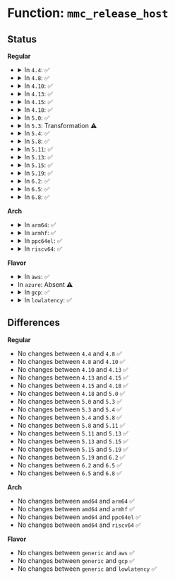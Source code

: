 # Function: <code>mmc_release_host</code>

## Status
<b>Regular</b>
<ul>
<li>
<details>
<summary>In <code>4.4</code>: ✅</summary>

```c
void mmc_release_host(struct mmc_host *host);
```

**Collision:** Unique Global

**Inline:** No

**Transformation:** False

**Instances:**

```
In drivers/mmc/core/core.c (ffffffff816bdd00)
Location: drivers/mmc/core/core.c:986
Inline: False
Direct callers:
  - drivers/mmc/core/core.c:mmc_interrupt_hpi
  - drivers/mmc/core/core.c:mmc_read_bkops_status
  - drivers/mmc/core/core.c:mmc_put_card
  - drivers/mmc/core/core.c:mmc_rescan
  - drivers/mmc/core/core.c:mmc_start_host
  - drivers/mmc/core/core.c:mmc_stop_host
  - drivers/mmc/core/core.c:mmc_stop_host
  - drivers/mmc/core/core.c:mmc_pm_notify
  - drivers/mmc/core/mmc.c:_mmc_resume
  - drivers/mmc/core/mmc.c:_mmc_resume
  - drivers/mmc/core/mmc.c:_mmc_suspend
  - drivers/mmc/core/mmc.c:mmc_attach_mmc
  - drivers/mmc/core/sd.c:_mmc_sd_suspend
  - drivers/mmc/core/sd.c:_mmc_sd_suspend
  - drivers/mmc/core/sd.c:_mmc_sd_resume
  - drivers/mmc/core/sd.c:_mmc_sd_resume
  - drivers/mmc/core/sd.c:mmc_attach_sd
  - drivers/mmc/core/sdio.c:mmc_sdio_runtime_suspend
  - drivers/mmc/core/sdio.c:mmc_sdio_suspend
  - drivers/mmc/core/sdio.c:mmc_sdio_power_restore
  - drivers/mmc/core/sdio.c:mmc_sdio_runtime_resume
  - drivers/mmc/core/sdio.c:mmc_sdio_resume
  - drivers/mmc/core/sdio.c:mmc_sdio_detect
  - drivers/mmc/core/sdio.c:mmc_sdio_detect
  - drivers/mmc/core/sdio.c:mmc_attach_sdio
  - drivers/mmc/core/sdio.c:mmc_attach_sdio
  - drivers/mmc/core/sdio.c:mmc_attach_sdio
  - drivers/mmc/core/sdio_irq.c:sdio_run_irqs
  - drivers/mmc/core/sdio_irq.c:sdio_irq_thread
  - drivers/mmc/core/debugfs.c:mmc_clock_opt_set
```
**Symbols:**

```
ffffffff816bdd00-ffffffff816bddbc: mmc_release_host (STB_GLOBAL)
```
</details>
</li>
<li>
<details>
<summary>In <code>4.8</code>: ✅</summary>

```c
void mmc_release_host(struct mmc_host *host);
```

**Collision:** Unique Global

**Inline:** No

**Transformation:** False

**Instances:**

```
In drivers/mmc/core/core.c (ffffffff8171f910)
Location: drivers/mmc/core/core.c:987
Inline: False
Direct callers:
  - drivers/mmc/core/core.c:mmc_pm_notify
  - drivers/mmc/core/core.c:mmc_stop_host
  - drivers/mmc/core/core.c:mmc_stop_host
  - drivers/mmc/core/core.c:mmc_start_host
  - drivers/mmc/core/core.c:mmc_rescan
  - drivers/mmc/core/core.c:mmc_rescan
  - drivers/mmc/core/core.c:mmc_put_card
  - drivers/mmc/core/core.c:mmc_read_bkops_status
  - drivers/mmc/core/core.c:mmc_interrupt_hpi
  - drivers/mmc/core/mmc.c:mmc_attach_mmc
  - drivers/mmc/core/mmc.c:_mmc_resume
  - drivers/mmc/core/mmc.c:_mmc_resume
  - drivers/mmc/core/mmc.c:_mmc_suspend
  - drivers/mmc/core/sd.c:mmc_attach_sd
  - drivers/mmc/core/sd.c:mmc_sd_runtime_resume
  - drivers/mmc/core/sd.c:mmc_sd_runtime_resume
  - drivers/mmc/core/sd.c:_mmc_sd_suspend
  - drivers/mmc/core/sd.c:_mmc_sd_suspend
  - drivers/mmc/core/sdio.c:mmc_attach_sdio
  - drivers/mmc/core/sdio.c:mmc_attach_sdio
  - drivers/mmc/core/sdio.c:mmc_attach_sdio
  - drivers/mmc/core/sdio.c:mmc_sdio_runtime_resume
  - drivers/mmc/core/sdio.c:mmc_sdio_runtime_suspend
  - drivers/mmc/core/sdio.c:mmc_sdio_power_restore
  - drivers/mmc/core/sdio.c:mmc_sdio_resume
  - drivers/mmc/core/sdio.c:mmc_sdio_suspend
  - drivers/mmc/core/sdio.c:mmc_sdio_detect
  - drivers/mmc/core/sdio.c:mmc_sdio_detect
  - drivers/mmc/core/sdio_irq.c:sdio_irq_thread
  - drivers/mmc/core/sdio_irq.c:sdio_run_irqs
  - drivers/mmc/core/debugfs.c:mmc_clock_opt_set
```
**Symbols:**

```
ffffffff8171f910-ffffffff8171f9cc: mmc_release_host (STB_GLOBAL)
```
</details>
</li>
<li>
<details>
<summary>In <code>4.10</code>: ✅</summary>

```c
void mmc_release_host(struct mmc_host *host);
```

**Collision:** Unique Global

**Inline:** No

**Transformation:** False

**Instances:**

```
In drivers/mmc/core/core.c (ffffffff817521a0)
Location: drivers/mmc/core/core.c:1059
Inline: False
Direct callers:
  - drivers/mmc/core/core.c:mmc_pm_notify
  - drivers/mmc/core/core.c:mmc_stop_host
  - drivers/mmc/core/core.c:mmc_stop_host
  - drivers/mmc/core/core.c:mmc_start_host
  - drivers/mmc/core/core.c:mmc_rescan
  - drivers/mmc/core/core.c:mmc_rescan
  - drivers/mmc/core/core.c:mmc_put_card
  - drivers/mmc/core/core.c:mmc_read_bkops_status
  - drivers/mmc/core/core.c:mmc_interrupt_hpi
  - drivers/mmc/core/mmc.c:mmc_attach_mmc
  - drivers/mmc/core/mmc.c:_mmc_resume
  - drivers/mmc/core/mmc.c:_mmc_suspend
  - drivers/mmc/core/sd.c:mmc_attach_sd
  - drivers/mmc/core/sd.c:mmc_sd_runtime_resume
  - drivers/mmc/core/sd.c:mmc_sd_runtime_resume
  - drivers/mmc/core/sd.c:_mmc_sd_suspend
  - drivers/mmc/core/sd.c:_mmc_sd_suspend
  - drivers/mmc/core/sdio.c:mmc_attach_sdio
  - drivers/mmc/core/sdio.c:mmc_attach_sdio
  - drivers/mmc/core/sdio.c:mmc_attach_sdio
  - drivers/mmc/core/sdio.c:mmc_sdio_runtime_resume
  - drivers/mmc/core/sdio.c:mmc_sdio_runtime_suspend
  - drivers/mmc/core/sdio.c:mmc_sdio_power_restore
  - drivers/mmc/core/sdio.c:mmc_sdio_resume
  - drivers/mmc/core/sdio.c:mmc_sdio_suspend
  - drivers/mmc/core/sdio.c:mmc_sdio_detect
  - drivers/mmc/core/sdio.c:mmc_sdio_detect
  - drivers/mmc/core/sdio_io.c:sdio_release_host
  - drivers/mmc/core/sdio_irq.c:sdio_irq_thread
  - drivers/mmc/core/sdio_irq.c:sdio_run_irqs
  - drivers/mmc/core/debugfs.c:mmc_clock_opt_set
```
**Symbols:**

```
ffffffff817521a0-ffffffff8175225c: mmc_release_host (STB_GLOBAL)
```
</details>
</li>
<li>
<details>
<summary>In <code>4.13</code>: ✅</summary>

```c
void mmc_release_host(struct mmc_host *host);
```

**Collision:** Unique Global

**Inline:** No

**Transformation:** False

**Instances:**

```
In drivers/mmc/core/core.c (ffffffff81770c00)
Location: drivers/mmc/core/core.c:891
Inline: False
Direct callers:
  - drivers/mmc/core/core.c:mmc_pm_notify
  - drivers/mmc/core/core.c:mmc_stop_host
  - drivers/mmc/core/core.c:mmc_stop_host
  - drivers/mmc/core/core.c:mmc_start_host
  - drivers/mmc/core/core.c:mmc_start_host
  - drivers/mmc/core/core.c:mmc_rescan
  - drivers/mmc/core/core.c:mmc_rescan
  - drivers/mmc/core/core.c:mmc_put_card
  - drivers/mmc/core/mmc.c:mmc_attach_mmc
  - drivers/mmc/core/mmc.c:_mmc_resume
  - drivers/mmc/core/mmc.c:_mmc_suspend
  - drivers/mmc/core/mmc_ops.c:mmc_start_bkops
  - drivers/mmc/core/mmc_ops.c:mmc_start_bkops
  - drivers/mmc/core/mmc_ops.c:mmc_interrupt_hpi
  - drivers/mmc/core/sd.c:mmc_attach_sd
  - drivers/mmc/core/sd.c:mmc_sd_runtime_resume
  - drivers/mmc/core/sd.c:mmc_sd_runtime_resume
  - drivers/mmc/core/sd.c:_mmc_sd_suspend
  - drivers/mmc/core/sdio.c:mmc_attach_sdio
  - drivers/mmc/core/sdio.c:mmc_attach_sdio
  - drivers/mmc/core/sdio.c:mmc_attach_sdio
  - drivers/mmc/core/sdio.c:mmc_sdio_runtime_resume
  - drivers/mmc/core/sdio.c:mmc_sdio_runtime_suspend
  - drivers/mmc/core/sdio.c:mmc_sdio_power_restore
  - drivers/mmc/core/sdio.c:mmc_sdio_resume
  - drivers/mmc/core/sdio.c:mmc_sdio_suspend
  - drivers/mmc/core/sdio_io.c:sdio_release_host
  - drivers/mmc/core/sdio_irq.c:sdio_irq_thread
  - drivers/mmc/core/sdio_irq.c:sdio_run_irqs
  - drivers/mmc/core/sdio_irq.c:sdio_run_irqs
  - drivers/mmc/core/debugfs.c:mmc_clock_opt_set
```
**Symbols:**

```
ffffffff81770c00-ffffffff81770ca3: mmc_release_host (STB_GLOBAL)
```
</details>
</li>
<li>
<details>
<summary>In <code>4.15</code>: ✅</summary>

```c
void mmc_release_host(struct mmc_host *host);
```

**Collision:** Unique Global

**Inline:** No

**Transformation:** False

**Instances:**

```
In drivers/mmc/core/core.c (ffffffff817e6940)
Location: drivers/mmc/core/core.c:1074
Inline: False
Direct callers:
  - drivers/mmc/core/core.c:mmc_pm_notify
  - drivers/mmc/core/core.c:mmc_stop_host
  - drivers/mmc/core/core.c:mmc_stop_host
  - drivers/mmc/core/core.c:mmc_start_host
  - drivers/mmc/core/core.c:mmc_start_host
  - drivers/mmc/core/core.c:mmc_rescan
  - drivers/mmc/core/core.c:mmc_rescan
  - drivers/mmc/core/core.c:mmc_put_card
  - drivers/mmc/core/mmc.c:mmc_attach_mmc
  - drivers/mmc/core/mmc.c:_mmc_resume
  - drivers/mmc/core/mmc.c:_mmc_suspend
  - drivers/mmc/core/mmc_ops.c:mmc_interrupt_hpi
  - drivers/mmc/core/sd.c:mmc_attach_sd
  - drivers/mmc/core/sd.c:mmc_sd_runtime_resume
  - drivers/mmc/core/sd.c:mmc_sd_runtime_resume
  - drivers/mmc/core/sd.c:_mmc_sd_suspend
  - drivers/mmc/core/sdio.c:mmc_attach_sdio
  - drivers/mmc/core/sdio.c:mmc_attach_sdio
  - drivers/mmc/core/sdio.c:mmc_attach_sdio
  - drivers/mmc/core/sdio.c:mmc_sdio_runtime_resume
  - drivers/mmc/core/sdio.c:mmc_sdio_runtime_suspend
  - drivers/mmc/core/sdio.c:mmc_sdio_power_restore
  - drivers/mmc/core/sdio.c:mmc_sdio_resume
  - drivers/mmc/core/sdio.c:mmc_sdio_suspend
  - drivers/mmc/core/sdio_io.c:sdio_release_host
  - drivers/mmc/core/sdio_irq.c:sdio_irq_thread
  - drivers/mmc/core/sdio_irq.c:sdio_run_irqs
  - drivers/mmc/core/sdio_irq.c:sdio_run_irqs
  - drivers/mmc/core/debugfs.c:mmc_clock_opt_set
```
**Symbols:**

```
ffffffff817e6940-ffffffff817e69f1: mmc_release_host (STB_GLOBAL)
```
</details>
</li>
<li>
<details>
<summary>In <code>4.18</code>: ✅</summary>

```c
void mmc_release_host(struct mmc_host *host);
```

**Collision:** Unique Global

**Inline:** No

**Transformation:** False

**Instances:**

```
In drivers/mmc/core/core.c (ffffffff8182fc90)
Location: drivers/mmc/core/core.c:873
Inline: False
Direct callers:
  - drivers/mmc/core/core.c:mmc_pm_notify
  - drivers/mmc/core/core.c:mmc_stop_host
  - drivers/mmc/core/core.c:mmc_stop_host
  - drivers/mmc/core/core.c:mmc_start_host
  - drivers/mmc/core/core.c:mmc_rescan
  - drivers/mmc/core/core.c:mmc_rescan
  - drivers/mmc/core/core.c:mmc_put_card
  - drivers/mmc/core/mmc.c:mmc_attach_mmc
  - drivers/mmc/core/mmc.c:_mmc_resume
  - drivers/mmc/core/mmc.c:_mmc_suspend
  - drivers/mmc/core/sd.c:mmc_attach_sd
  - drivers/mmc/core/sd.c:mmc_sd_runtime_resume
  - drivers/mmc/core/sd.c:mmc_sd_runtime_resume
  - drivers/mmc/core/sd.c:_mmc_sd_suspend
  - drivers/mmc/core/sdio.c:mmc_attach_sdio
  - drivers/mmc/core/sdio.c:mmc_attach_sdio
  - drivers/mmc/core/sdio.c:mmc_attach_sdio
  - drivers/mmc/core/sdio.c:mmc_sdio_runtime_resume
  - drivers/mmc/core/sdio.c:mmc_sdio_runtime_suspend
  - drivers/mmc/core/sdio.c:mmc_sdio_power_restore
  - drivers/mmc/core/sdio.c:mmc_sdio_resume
  - drivers/mmc/core/sdio.c:mmc_sdio_suspend
  - drivers/mmc/core/sdio_io.c:sdio_release_host
  - drivers/mmc/core/sdio_irq.c:sdio_irq_thread
  - drivers/mmc/core/sdio_irq.c:sdio_run_irqs
  - drivers/mmc/core/sdio_irq.c:sdio_run_irqs
  - drivers/mmc/core/debugfs.c:mmc_clock_opt_set
```
**Symbols:**

```
ffffffff8182fc90-ffffffff8182fd41: mmc_release_host (STB_GLOBAL)
```
</details>
</li>
<li>
<details>
<summary>In <code>5.0</code>: ✅</summary>

```c
void mmc_release_host(struct mmc_host *host);
```

**Collision:** Unique Global

**Inline:** No

**Transformation:** False

**Instances:**

```
In drivers/mmc/core/core.c (ffffffff8185bf00)
Location: drivers/mmc/core/core.c:873
Inline: False
Direct callers:
  - drivers/mmc/core/core.c:mmc_pm_notify
  - drivers/mmc/core/core.c:mmc_stop_host
  - drivers/mmc/core/core.c:mmc_stop_host
  - drivers/mmc/core/core.c:mmc_start_host
  - drivers/mmc/core/core.c:mmc_rescan
  - drivers/mmc/core/core.c:mmc_rescan
  - drivers/mmc/core/core.c:mmc_put_card
  - drivers/mmc/core/mmc.c:mmc_attach_mmc
  - drivers/mmc/core/mmc.c:_mmc_resume
  - drivers/mmc/core/mmc.c:_mmc_suspend
  - drivers/mmc/core/sd.c:mmc_attach_sd
  - drivers/mmc/core/sd.c:mmc_sd_runtime_resume
  - drivers/mmc/core/sd.c:mmc_sd_runtime_resume
  - drivers/mmc/core/sd.c:_mmc_sd_suspend
  - drivers/mmc/core/sdio.c:mmc_attach_sdio
  - drivers/mmc/core/sdio.c:mmc_attach_sdio
  - drivers/mmc/core/sdio.c:mmc_attach_sdio
  - drivers/mmc/core/sdio.c:mmc_sdio_runtime_resume
  - drivers/mmc/core/sdio.c:mmc_sdio_runtime_suspend
  - drivers/mmc/core/sdio.c:mmc_sdio_power_restore
  - drivers/mmc/core/sdio.c:mmc_sdio_resume
  - drivers/mmc/core/sdio.c:mmc_sdio_suspend
  - drivers/mmc/core/sdio_io.c:sdio_release_host
  - drivers/mmc/core/sdio_irq.c:sdio_irq_thread
  - drivers/mmc/core/sdio_irq.c:sdio_run_irqs
  - drivers/mmc/core/sdio_irq.c:sdio_run_irqs
  - drivers/mmc/core/debugfs.c:mmc_clock_opt_set
```
**Symbols:**

```
ffffffff8185bf00-ffffffff8185bfcb: mmc_release_host (STB_GLOBAL)
```
</details>
</li>
<li>
<details>
<summary>In <code>5.3</code>: Transformation ⚠️</summary>

```c
void mmc_release_host(struct mmc_host *host);
```

**Collision:** Unique Global

**Inline:** No

**Transformation:** True

**Instances:**

```
In drivers/mmc/core/core.c (0)
Location: drivers/mmc/core/core.c:844
Inline: False
Direct callers:
  - drivers/mmc/core/core.c:mmc_pm_notify
  - drivers/mmc/core/core.c:mmc_stop_host
  - drivers/mmc/core/core.c:mmc_stop_host
  - drivers/mmc/core/core.c:mmc_start_host
  - drivers/mmc/core/core.c:mmc_rescan
  - drivers/mmc/core/core.c:mmc_rescan
  - drivers/mmc/core/core.c:mmc_put_card
  - drivers/mmc/core/mmc.c:mmc_attach_mmc
  - drivers/mmc/core/mmc.c:_mmc_resume
  - drivers/mmc/core/mmc.c:_mmc_suspend
  - drivers/mmc/core/sd.c:mmc_attach_sd
  - drivers/mmc/core/sd.c:mmc_sd_runtime_resume
  - drivers/mmc/core/sd.c:mmc_sd_runtime_resume
  - drivers/mmc/core/sd.c:_mmc_sd_suspend
  - drivers/mmc/core/sdio.c:mmc_attach_sdio
  - drivers/mmc/core/sdio.c:mmc_attach_sdio
  - drivers/mmc/core/sdio.c:mmc_attach_sdio
  - drivers/mmc/core/sdio.c:mmc_sdio_runtime_resume
  - drivers/mmc/core/sdio.c:mmc_sdio_runtime_suspend
  - drivers/mmc/core/sdio.c:mmc_sdio_resume
  - drivers/mmc/core/sdio.c:mmc_sdio_suspend
  - drivers/mmc/core/sdio_io.c:sdio_release_host
  - drivers/mmc/core/sdio_irq.c:sdio_irq_thread
  - drivers/mmc/core/sdio_irq.c:sdio_irq_work
  - drivers/mmc/core/sdio_irq.c:sdio_irq_work
  - drivers/mmc/core/debugfs.c:mmc_clock_opt_set
```
**Symbols:**

```
ffffffff818a3cea-ffffffff818a3cfd: mmc_release_host.cold (STB_LOCAL)
ffffffff8189fdc0-ffffffff8189fe81: mmc_release_host (STB_GLOBAL)
```
</details>
</li>
<li>
<details>
<summary>In <code>5.4</code>: ✅</summary>

```c
void mmc_release_host(struct mmc_host *host);
```

**Collision:** Unique Global

**Inline:** No

**Transformation:** False

**Instances:**

```
In drivers/mmc/core/core.c (ffffffff818d2330)
Location: drivers/mmc/core/core.c:844
Inline: False
Direct callers:
  - drivers/mmc/core/core.c:mmc_pm_notify
  - drivers/mmc/core/core.c:mmc_stop_host
  - drivers/mmc/core/core.c:mmc_stop_host
  - drivers/mmc/core/core.c:mmc_start_host
  - drivers/mmc/core/core.c:mmc_rescan
  - drivers/mmc/core/core.c:mmc_rescan
  - drivers/mmc/core/core.c:mmc_put_card
  - drivers/mmc/core/mmc.c:mmc_attach_mmc
  - drivers/mmc/core/mmc.c:_mmc_resume
  - drivers/mmc/core/mmc.c:_mmc_suspend
  - drivers/mmc/core/sd.c:mmc_attach_sd
  - drivers/mmc/core/sd.c:mmc_sd_runtime_resume
  - drivers/mmc/core/sd.c:mmc_sd_runtime_resume
  - drivers/mmc/core/sd.c:_mmc_sd_suspend
  - drivers/mmc/core/sdio.c:mmc_attach_sdio
  - drivers/mmc/core/sdio.c:mmc_attach_sdio
  - drivers/mmc/core/sdio.c:mmc_attach_sdio
  - drivers/mmc/core/sdio.c:mmc_sdio_runtime_resume
  - drivers/mmc/core/sdio.c:mmc_sdio_runtime_suspend
  - drivers/mmc/core/sdio.c:mmc_sdio_resume
  - drivers/mmc/core/sdio.c:mmc_sdio_suspend
  - drivers/mmc/core/sdio_io.c:sdio_release_host
  - drivers/mmc/core/sdio_irq.c:sdio_irq_thread
  - drivers/mmc/core/sdio_irq.c:sdio_irq_work
  - drivers/mmc/core/sdio_irq.c:sdio_irq_work
  - drivers/mmc/core/debugfs.c:mmc_clock_opt_set
```
**Symbols:**

```
ffffffff818d2330-ffffffff818d23f8: mmc_release_host (STB_GLOBAL)
```
</details>
</li>
<li>
<details>
<summary>In <code>5.8</code>: ✅</summary>

```c
void mmc_release_host(struct mmc_host *host);
```

**Collision:** Unique Global

**Inline:** No

**Transformation:** False

**Instances:**

```
In drivers/mmc/core/core.c (ffffffff819a4a70)
Location: drivers/mmc/core/core.c:827
Inline: False
Direct callers:
  - drivers/mmc/core/core.c:mmc_pm_notify
  - drivers/mmc/core/core.c:mmc_stop_host
  - drivers/mmc/core/core.c:mmc_stop_host
  - drivers/mmc/core/core.c:mmc_start_host
  - drivers/mmc/core/core.c:mmc_rescan
  - drivers/mmc/core/core.c:mmc_rescan
  - drivers/mmc/core/core.c:mmc_put_card
  - drivers/mmc/core/mmc.c:mmc_attach_mmc
  - drivers/mmc/core/mmc.c:_mmc_resume
  - drivers/mmc/core/mmc.c:_mmc_suspend
  - drivers/mmc/core/sd.c:mmc_attach_sd
  - drivers/mmc/core/sd.c:mmc_sd_runtime_resume
  - drivers/mmc/core/sd.c:mmc_sd_runtime_resume
  - drivers/mmc/core/sd.c:_mmc_sd_suspend
  - drivers/mmc/core/sdio.c:mmc_attach_sdio
  - drivers/mmc/core/sdio.c:mmc_attach_sdio
  - drivers/mmc/core/sdio.c:mmc_attach_sdio
  - drivers/mmc/core/sdio.c:mmc_sdio_runtime_resume
  - drivers/mmc/core/sdio.c:mmc_sdio_runtime_suspend
  - drivers/mmc/core/sdio.c:mmc_sdio_resume
  - drivers/mmc/core/sdio.c:mmc_sdio_suspend
  - drivers/mmc/core/sdio.c:mmc_sdio_detect
  - drivers/mmc/core/sdio.c:mmc_sdio_detect
  - drivers/mmc/core/sdio_io.c:sdio_release_host
  - drivers/mmc/core/sdio_irq.c:sdio_irq_thread
  - drivers/mmc/core/sdio_irq.c:sdio_irq_work
  - drivers/mmc/core/sdio_irq.c:sdio_irq_work
  - drivers/mmc/core/debugfs.c:mmc_clock_opt_set
```
**Symbols:**

```
ffffffff819a4a70-ffffffff819a4b38: mmc_release_host (STB_GLOBAL)
```
</details>
</li>
<li>
<details>
<summary>In <code>5.11</code>: ✅</summary>

```c
void mmc_release_host(struct mmc_host *host);
```

**Collision:** Unique Global

**Inline:** No

**Transformation:** False

**Instances:**

```
In drivers/mmc/core/core.c (ffffffff819a7b10)
Location: drivers/mmc/core/core.c:827
Inline: False
Direct callers:
  - drivers/mmc/core/core.c:mmc_pm_notify
  - drivers/mmc/core/core.c:mmc_stop_host
  - drivers/mmc/core/core.c:mmc_stop_host
  - drivers/mmc/core/core.c:mmc_start_host
  - drivers/mmc/core/core.c:mmc_rescan
  - drivers/mmc/core/core.c:mmc_rescan
  - drivers/mmc/core/core.c:mmc_put_card
  - drivers/mmc/core/mmc.c:mmc_attach_mmc
  - drivers/mmc/core/mmc.c:_mmc_resume
  - drivers/mmc/core/mmc.c:_mmc_suspend
  - drivers/mmc/core/sd.c:mmc_attach_sd
  - drivers/mmc/core/sd.c:mmc_sd_runtime_resume
  - drivers/mmc/core/sd.c:mmc_sd_runtime_resume
  - drivers/mmc/core/sd.c:_mmc_sd_suspend
  - drivers/mmc/core/sdio.c:mmc_attach_sdio
  - drivers/mmc/core/sdio.c:mmc_attach_sdio
  - drivers/mmc/core/sdio.c:mmc_attach_sdio
  - drivers/mmc/core/sdio.c:mmc_sdio_runtime_resume
  - drivers/mmc/core/sdio.c:mmc_sdio_runtime_suspend
  - drivers/mmc/core/sdio.c:mmc_sdio_resume
  - drivers/mmc/core/sdio.c:mmc_sdio_suspend
  - drivers/mmc/core/sdio.c:mmc_sdio_suspend
  - drivers/mmc/core/sdio.c:mmc_sdio_suspend
  - drivers/mmc/core/sdio.c:mmc_sdio_detect
  - drivers/mmc/core/sdio.c:mmc_sdio_detect
  - drivers/mmc/core/sdio_io.c:sdio_release_host
  - drivers/mmc/core/sdio_irq.c:sdio_irq_thread
  - drivers/mmc/core/sdio_irq.c:sdio_irq_work
  - drivers/mmc/core/sdio_irq.c:sdio_irq_work
  - drivers/mmc/core/debugfs.c:mmc_clock_opt_set
```
**Symbols:**

```
ffffffff819a7b10-ffffffff819a7bd8: mmc_release_host (STB_GLOBAL)
```
</details>
</li>
<li>
<details>
<summary>In <code>5.13</code>: ✅</summary>

```c
void mmc_release_host(struct mmc_host *host);
```

**Collision:** Unique Global

**Inline:** No

**Transformation:** False

**Instances:**

```
In drivers/mmc/core/core.c (ffffffff8198c810)
Location: drivers/mmc/core/core.c:828
Inline: False
Direct callers:
  - drivers/mmc/core/core.c:mmc_stop_host
  - drivers/mmc/core/core.c:mmc_stop_host
  - drivers/mmc/core/core.c:mmc_start_host
  - drivers/mmc/core/core.c:mmc_rescan
  - drivers/mmc/core/core.c:mmc_rescan
  - drivers/mmc/core/core.c:mmc_put_card
  - drivers/mmc/core/mmc.c:mmc_attach_mmc
  - drivers/mmc/core/mmc.c:_mmc_resume
  - drivers/mmc/core/mmc.c:_mmc_suspend
  - drivers/mmc/core/sd.c:mmc_attach_sd
  - drivers/mmc/core/sd.c:mmc_sd_runtime_resume
  - drivers/mmc/core/sd.c:mmc_sd_runtime_resume
  - drivers/mmc/core/sd.c:_mmc_sd_suspend
  - drivers/mmc/core/sdio.c:mmc_attach_sdio
  - drivers/mmc/core/sdio.c:mmc_attach_sdio
  - drivers/mmc/core/sdio.c:mmc_attach_sdio
  - drivers/mmc/core/sdio.c:mmc_sdio_runtime_resume
  - drivers/mmc/core/sdio.c:mmc_sdio_runtime_suspend
  - drivers/mmc/core/sdio.c:mmc_sdio_resume
  - drivers/mmc/core/sdio.c:mmc_sdio_suspend
  - drivers/mmc/core/sdio.c:mmc_sdio_suspend
  - drivers/mmc/core/sdio.c:mmc_sdio_suspend
  - drivers/mmc/core/sdio.c:mmc_sdio_pre_suspend
  - drivers/mmc/core/sdio.c:mmc_sdio_detect
  - drivers/mmc/core/sdio.c:mmc_sdio_detect
  - drivers/mmc/core/sdio_io.c:sdio_release_host
  - drivers/mmc/core/sdio_irq.c:sdio_irq_thread
  - drivers/mmc/core/sdio_irq.c:sdio_irq_work
  - drivers/mmc/core/sdio_irq.c:sdio_irq_work
  - drivers/mmc/core/debugfs.c:mmc_clock_opt_set
```
**Symbols:**

```
ffffffff8198c810-ffffffff8198c8d8: mmc_release_host (STB_GLOBAL)
```
</details>
</li>
<li>
<details>
<summary>In <code>5.15</code>: ✅</summary>

```c
void mmc_release_host(struct mmc_host *host);
```

**Collision:** Unique Global

**Inline:** No

**Transformation:** False

**Instances:**

```
In drivers/mmc/core/core.c (ffffffff81a37e70)
Location: drivers/mmc/core/core.c:828
Inline: False
Direct callers:
  - drivers/mmc/core/core.c:mmc_stop_host
  - drivers/mmc/core/core.c:mmc_stop_host
  - drivers/mmc/core/core.c:mmc_start_host
  - drivers/mmc/core/core.c:mmc_rescan
  - drivers/mmc/core/core.c:mmc_rescan
  - drivers/mmc/core/core.c:mmc_put_card
  - drivers/mmc/core/mmc.c:mmc_attach_mmc
  - drivers/mmc/core/mmc.c:_mmc_resume
  - drivers/mmc/core/mmc.c:_mmc_suspend
  - drivers/mmc/core/sd.c:mmc_attach_sd
  - drivers/mmc/core/sd.c:mmc_sd_runtime_resume
  - drivers/mmc/core/sd.c:mmc_sd_runtime_resume
  - drivers/mmc/core/sd.c:_mmc_sd_suspend
  - drivers/mmc/core/sdio.c:mmc_attach_sdio
  - drivers/mmc/core/sdio.c:mmc_attach_sdio
  - drivers/mmc/core/sdio.c:mmc_attach_sdio
  - drivers/mmc/core/sdio.c:mmc_sdio_runtime_resume
  - drivers/mmc/core/sdio.c:mmc_sdio_runtime_suspend
  - drivers/mmc/core/sdio.c:mmc_sdio_resume
  - drivers/mmc/core/sdio.c:mmc_sdio_suspend
  - drivers/mmc/core/sdio.c:mmc_sdio_suspend
  - drivers/mmc/core/sdio.c:mmc_sdio_suspend
  - drivers/mmc/core/sdio.c:mmc_sdio_pre_suspend
  - drivers/mmc/core/sdio.c:mmc_sdio_detect
  - drivers/mmc/core/sdio.c:mmc_sdio_detect
  - drivers/mmc/core/sdio_io.c:sdio_release_host
  - drivers/mmc/core/sdio_irq.c:sdio_irq_thread
  - drivers/mmc/core/sdio_irq.c:sdio_irq_work
  - drivers/mmc/core/sdio_irq.c:sdio_irq_work
  - drivers/mmc/core/debugfs.c:mmc_clock_opt_set
```
**Symbols:**

```
ffffffff81a37e70-ffffffff81a37f38: mmc_release_host (STB_GLOBAL)
```
</details>
</li>
<li>
<details>
<summary>In <code>5.19</code>: ✅</summary>

```c
void mmc_release_host(struct mmc_host *host);
```

**Collision:** Unique Global

**Inline:** No

**Transformation:** False

**Instances:**

```
In drivers/mmc/core/core.c (ffffffff81ba4a40)
Location: drivers/mmc/core/core.c:828
Inline: False
Direct callers:
  - drivers/mmc/core/core.c:mmc_stop_host
  - drivers/mmc/core/core.c:mmc_stop_host
  - drivers/mmc/core/core.c:mmc_start_host
  - drivers/mmc/core/core.c:mmc_rescan
  - drivers/mmc/core/core.c:mmc_rescan
  - drivers/mmc/core/core.c:mmc_put_card
  - drivers/mmc/core/mmc.c:mmc_attach_mmc
  - drivers/mmc/core/mmc.c:_mmc_resume
  - drivers/mmc/core/mmc.c:_mmc_suspend
  - drivers/mmc/core/sd.c:mmc_attach_sd
  - drivers/mmc/core/sd.c:mmc_sd_runtime_resume
  - drivers/mmc/core/sd.c:mmc_sd_runtime_resume
  - drivers/mmc/core/sd.c:_mmc_sd_suspend
  - drivers/mmc/core/sdio.c:mmc_attach_sdio
  - drivers/mmc/core/sdio.c:mmc_attach_sdio
  - drivers/mmc/core/sdio.c:mmc_attach_sdio
  - drivers/mmc/core/sdio.c:mmc_sdio_runtime_resume
  - drivers/mmc/core/sdio.c:mmc_sdio_runtime_suspend
  - drivers/mmc/core/sdio.c:mmc_sdio_resume
  - drivers/mmc/core/sdio.c:mmc_sdio_suspend
  - drivers/mmc/core/sdio.c:mmc_sdio_suspend
  - drivers/mmc/core/sdio.c:mmc_sdio_suspend
  - drivers/mmc/core/sdio.c:mmc_sdio_pre_suspend
  - drivers/mmc/core/sdio.c:mmc_sdio_detect
  - drivers/mmc/core/sdio.c:mmc_sdio_detect
  - drivers/mmc/core/sdio_io.c:sdio_release_host
  - drivers/mmc/core/sdio_irq.c:sdio_irq_thread
  - drivers/mmc/core/sdio_irq.c:sdio_irq_work
  - drivers/mmc/core/sdio_irq.c:sdio_irq_work
  - drivers/mmc/core/debugfs.c:mmc_clock_opt_set
```
**Symbols:**

```
ffffffff81ba4a40-ffffffff81ba4b2f: mmc_release_host (STB_GLOBAL)
```
</details>
</li>
<li>
<details>
<summary>In <code>6.2</code>: ✅</summary>

```c
void mmc_release_host(struct mmc_host *host);
```

**Collision:** Unique Global

**Inline:** No

**Transformation:** False

**Instances:**

```
In drivers/mmc/core/core.c (ffffffff81d46c80)
Location: drivers/mmc/core/core.c:827
Inline: False
Direct callers:
  - drivers/mmc/core/core.c:mmc_stop_host
  - drivers/mmc/core/core.c:mmc_stop_host
  - drivers/mmc/core/core.c:mmc_start_host
  - drivers/mmc/core/core.c:mmc_rescan
  - drivers/mmc/core/core.c:mmc_rescan
  - drivers/mmc/core/core.c:mmc_put_card
  - drivers/mmc/core/mmc.c:mmc_attach_mmc
  - drivers/mmc/core/mmc.c:_mmc_resume
  - drivers/mmc/core/mmc.c:_mmc_suspend
  - drivers/mmc/core/sd.c:mmc_attach_sd
  - drivers/mmc/core/sd.c:mmc_sd_runtime_resume
  - drivers/mmc/core/sd.c:mmc_sd_runtime_resume
  - drivers/mmc/core/sd.c:_mmc_sd_suspend
  - drivers/mmc/core/sdio.c:mmc_attach_sdio
  - drivers/mmc/core/sdio.c:mmc_attach_sdio
  - drivers/mmc/core/sdio.c:mmc_attach_sdio
  - drivers/mmc/core/sdio.c:mmc_sdio_runtime_resume
  - drivers/mmc/core/sdio.c:mmc_sdio_runtime_suspend
  - drivers/mmc/core/sdio.c:mmc_sdio_resume
  - drivers/mmc/core/sdio.c:mmc_sdio_suspend
  - drivers/mmc/core/sdio.c:mmc_sdio_suspend
  - drivers/mmc/core/sdio.c:mmc_sdio_suspend
  - drivers/mmc/core/sdio.c:mmc_sdio_pre_suspend
  - drivers/mmc/core/sdio.c:mmc_sdio_detect
  - drivers/mmc/core/sdio.c:mmc_sdio_detect
  - drivers/mmc/core/sdio_io.c:sdio_release_host
  - drivers/mmc/core/sdio_irq.c:sdio_irq_thread
  - drivers/mmc/core/sdio_irq.c:sdio_irq_work
  - drivers/mmc/core/sdio_irq.c:sdio_irq_work
  - drivers/mmc/core/debugfs.c:mmc_clock_opt_set
```
**Symbols:**

```
ffffffff81d46c80-ffffffff81d46d6f: mmc_release_host (STB_GLOBAL)
```
</details>
</li>
<li>
<details>
<summary>In <code>6.5</code>: ✅</summary>

```c
void mmc_release_host(struct mmc_host *host);
```

**Collision:** Unique Global

**Inline:** No

**Transformation:** False

**Instances:**

```
In drivers/mmc/core/core.c (ffffffff81db1470)
Location: drivers/mmc/core/core.c:827
Inline: False
Direct callers:
  - drivers/mmc/core/core.c:mmc_stop_host
  - drivers/mmc/core/core.c:mmc_stop_host
  - drivers/mmc/core/core.c:mmc_start_host
  - drivers/mmc/core/core.c:mmc_rescan
  - drivers/mmc/core/core.c:mmc_rescan
  - drivers/mmc/core/core.c:mmc_put_card
  - drivers/mmc/core/mmc.c:mmc_attach_mmc
  - drivers/mmc/core/mmc.c:_mmc_resume
  - drivers/mmc/core/mmc.c:_mmc_suspend
  - drivers/mmc/core/sd.c:mmc_attach_sd
  - drivers/mmc/core/sd.c:mmc_sd_runtime_resume
  - drivers/mmc/core/sd.c:mmc_sd_runtime_resume
  - drivers/mmc/core/sd.c:_mmc_sd_suspend
  - drivers/mmc/core/sdio.c:mmc_attach_sdio
  - drivers/mmc/core/sdio.c:mmc_attach_sdio
  - drivers/mmc/core/sdio.c:mmc_attach_sdio
  - drivers/mmc/core/sdio.c:mmc_sdio_runtime_resume
  - drivers/mmc/core/sdio.c:mmc_sdio_runtime_suspend
  - drivers/mmc/core/sdio.c:mmc_sdio_resume
  - drivers/mmc/core/sdio.c:mmc_sdio_suspend
  - drivers/mmc/core/sdio.c:mmc_sdio_suspend
  - drivers/mmc/core/sdio.c:mmc_sdio_suspend
  - drivers/mmc/core/sdio.c:mmc_sdio_pre_suspend
  - drivers/mmc/core/sdio.c:mmc_sdio_detect
  - drivers/mmc/core/sdio.c:mmc_sdio_detect
  - drivers/mmc/core/sdio_io.c:sdio_release_host
  - drivers/mmc/core/sdio_irq.c:sdio_irq_thread
  - drivers/mmc/core/sdio_irq.c:sdio_irq_work
  - drivers/mmc/core/sdio_irq.c:sdio_irq_work
  - drivers/mmc/core/debugfs.c:mmc_clock_opt_set
```
**Symbols:**

```
ffffffff81db1470-ffffffff81db155f: mmc_release_host (STB_GLOBAL)
```
</details>
</li>
<li>
<details>
<summary>In <code>6.8</code>: ✅</summary>

```c
void mmc_release_host(struct mmc_host *host);
```

**Collision:** Unique Global

**Inline:** No

**Transformation:** False

**Instances:**

```
In drivers/mmc/core/core.c (ffffffff81e69800)
Location: drivers/mmc/core/core.c:832
Inline: False
Direct callers:
  - drivers/mmc/core/core.c:mmc_stop_host
  - drivers/mmc/core/core.c:mmc_stop_host
  - drivers/mmc/core/core.c:mmc_start_host
  - drivers/mmc/core/core.c:mmc_rescan
  - drivers/mmc/core/core.c:mmc_rescan
  - drivers/mmc/core/core.c:mmc_put_card
  - drivers/mmc/core/mmc.c:mmc_attach_mmc
  - drivers/mmc/core/mmc.c:_mmc_resume
  - drivers/mmc/core/mmc.c:_mmc_suspend
  - drivers/mmc/core/sd.c:mmc_attach_sd
  - drivers/mmc/core/sd.c:mmc_sd_runtime_resume
  - drivers/mmc/core/sd.c:mmc_sd_runtime_resume
  - drivers/mmc/core/sd.c:_mmc_sd_suspend
  - drivers/mmc/core/sdio.c:mmc_attach_sdio
  - drivers/mmc/core/sdio.c:mmc_attach_sdio
  - drivers/mmc/core/sdio.c:mmc_attach_sdio
  - drivers/mmc/core/sdio.c:mmc_sdio_runtime_resume
  - drivers/mmc/core/sdio.c:mmc_sdio_runtime_suspend
  - drivers/mmc/core/sdio.c:mmc_sdio_resume
  - drivers/mmc/core/sdio.c:mmc_sdio_suspend
  - drivers/mmc/core/sdio.c:mmc_sdio_suspend
  - drivers/mmc/core/sdio.c:mmc_sdio_suspend
  - drivers/mmc/core/sdio.c:mmc_sdio_pre_suspend
  - drivers/mmc/core/sdio.c:mmc_sdio_detect
  - drivers/mmc/core/sdio.c:mmc_sdio_detect
  - drivers/mmc/core/sdio_io.c:sdio_release_host
  - drivers/mmc/core/sdio_irq.c:sdio_irq_thread
  - drivers/mmc/core/sdio_irq.c:sdio_irq_work
  - drivers/mmc/core/sdio_irq.c:sdio_irq_work
  - drivers/mmc/core/debugfs.c:mmc_clock_opt_set
```
**Symbols:**

```
ffffffff81e69800-ffffffff81e698ef: mmc_release_host (STB_GLOBAL)
```
</details>
</li>
</ul>
<b>Arch</b>
<ul>
<li>
<details>
<summary>In <code>arm64</code>: ✅</summary>

```c
void mmc_release_host(struct mmc_host *host);
```

**Collision:** Unique Global

**Inline:** No

**Transformation:** False

**Instances:**

```
In drivers/mmc/core/core.c (ffff800010b2d7e8)
Location: drivers/mmc/core/core.c:844
Inline: False
Direct callers:
  - drivers/mmc/core/core.c:mmc_pm_notify
  - drivers/mmc/core/core.c:mmc_stop_host
  - drivers/mmc/core/core.c:mmc_stop_host
  - drivers/mmc/core/core.c:mmc_start_host
  - drivers/mmc/core/core.c:mmc_rescan
  - drivers/mmc/core/core.c:mmc_rescan
  - drivers/mmc/core/core.c:mmc_rescan
  - drivers/mmc/core/core.c:mmc_put_card
  - drivers/mmc/core/mmc.c:mmc_attach_mmc
  - drivers/mmc/core/mmc.c:_mmc_resume
  - drivers/mmc/core/mmc.c:_mmc_suspend
  - drivers/mmc/core/sd.c:mmc_attach_sd
  - drivers/mmc/core/sd.c:mmc_sd_runtime_resume
  - drivers/mmc/core/sd.c:mmc_sd_runtime_resume
  - drivers/mmc/core/sd.c:_mmc_sd_suspend
  - drivers/mmc/core/sdio.c:mmc_attach_sdio
  - drivers/mmc/core/sdio.c:mmc_attach_sdio
  - drivers/mmc/core/sdio.c:mmc_attach_sdio
  - drivers/mmc/core/sdio.c:mmc_sdio_runtime_resume
  - drivers/mmc/core/sdio.c:mmc_sdio_runtime_suspend
  - drivers/mmc/core/sdio.c:mmc_sdio_resume
  - drivers/mmc/core/sdio.c:mmc_sdio_suspend
  - drivers/mmc/core/sdio_io.c:sdio_release_host
  - drivers/mmc/core/sdio_irq.c:sdio_irq_thread
  - drivers/mmc/core/sdio_irq.c:sdio_irq_work
  - drivers/mmc/core/sdio_irq.c:sdio_irq_work
  - drivers/mmc/core/debugfs.c:mmc_clock_opt_set
  - drivers/mmc/core/block.c:mmc_blk_remove
  - drivers/mmc/core/queue.c:mmc_queue_suspend
```
**Symbols:**

```
ffff800010b2d7e8-ffff800010b2d938: mmc_release_host (STB_GLOBAL)
```
</details>
</li>
<li>
<details>
<summary>In <code>armhf</code>: ✅</summary>

```c
void mmc_release_host(struct mmc_host *host);
```

**Collision:** Unique Global

**Inline:** No

**Transformation:** False

**Instances:**

```
In drivers/mmc/core/core.c (c0c06c60)
Location: drivers/mmc/core/core.c:844
Inline: False
Direct callers:
  - drivers/mmc/core/core.c:mmc_pm_notify
  - drivers/mmc/core/core.c:mmc_stop_host
  - drivers/mmc/core/core.c:mmc_stop_host
  - drivers/mmc/core/core.c:mmc_start_host
  - drivers/mmc/core/core.c:mmc_rescan
  - drivers/mmc/core/core.c:mmc_rescan
  - drivers/mmc/core/core.c:mmc_put_card
  - drivers/mmc/core/mmc.c:mmc_attach_mmc
  - drivers/mmc/core/mmc.c:_mmc_resume
  - drivers/mmc/core/mmc.c:_mmc_suspend
  - drivers/mmc/core/sd.c:mmc_attach_sd
  - drivers/mmc/core/sd.c:mmc_sd_runtime_resume
  - drivers/mmc/core/sd.c:mmc_sd_runtime_resume
  - drivers/mmc/core/sd.c:_mmc_sd_suspend
  - drivers/mmc/core/sdio.c:mmc_attach_sdio
  - drivers/mmc/core/sdio.c:mmc_attach_sdio
  - drivers/mmc/core/sdio.c:mmc_attach_sdio
  - drivers/mmc/core/sdio.c:mmc_sdio_runtime_resume
  - drivers/mmc/core/sdio.c:mmc_sdio_runtime_suspend
  - drivers/mmc/core/sdio.c:mmc_sdio_resume
  - drivers/mmc/core/sdio.c:mmc_sdio_suspend
  - drivers/mmc/core/sdio_io.c:sdio_release_host
  - drivers/mmc/core/sdio_irq.c:sdio_irq_thread
  - drivers/mmc/core/sdio_irq.c:sdio_irq_work
  - drivers/mmc/core/debugfs.c:mmc_clock_opt_set
  - drivers/mmc/core/block.c:mmc_blk_remove
  - drivers/mmc/core/queue.c:mmc_queue_suspend
```
**Symbols:**

```
c0c06c60-c0c06d2c: mmc_release_host (STB_GLOBAL)
```
</details>
</li>
<li>
<details>
<summary>In <code>ppc64el</code>: ✅</summary>

```c
void mmc_release_host(struct mmc_host *host);
```

**Collision:** Unique Global

**Inline:** No

**Transformation:** False

**Instances:**

```
In drivers/mmc/core/core.c (c000000000c23e50)
Location: drivers/mmc/core/core.c:844
Inline: False
Direct callers:
  - drivers/mmc/core/core.c:mmc_pm_notify
  - drivers/mmc/core/core.c:mmc_stop_host
  - drivers/mmc/core/core.c:mmc_stop_host
  - drivers/mmc/core/core.c:mmc_stop_host
  - drivers/mmc/core/core.c:mmc_stop_host
  - drivers/mmc/core/core.c:mmc_start_host
  - drivers/mmc/core/core.c:mmc_rescan
  - drivers/mmc/core/core.c:mmc_rescan
  - drivers/mmc/core/core.c:mmc_rescan
  - drivers/mmc/core/core.c:mmc_put_card
  - drivers/mmc/core/mmc.c:mmc_attach_mmc
  - drivers/mmc/core/mmc.c:_mmc_resume
  - drivers/mmc/core/mmc.c:_mmc_resume
  - drivers/mmc/core/mmc.c:_mmc_suspend
  - drivers/mmc/core/sd.c:mmc_attach_sd
  - drivers/mmc/core/sd.c:mmc_sd_runtime_resume
  - drivers/mmc/core/sd.c:mmc_sd_runtime_resume
  - drivers/mmc/core/sd.c:_mmc_sd_suspend
  - drivers/mmc/core/sd.c:_mmc_sd_suspend
  - drivers/mmc/core/sd.c:_mmc_sd_suspend
  - drivers/mmc/core/sdio.c:mmc_attach_sdio
  - drivers/mmc/core/sdio.c:mmc_attach_sdio
  - drivers/mmc/core/sdio.c:mmc_attach_sdio
  - drivers/mmc/core/sdio.c:mmc_sdio_runtime_resume
  - drivers/mmc/core/sdio.c:mmc_sdio_runtime_suspend
  - drivers/mmc/core/sdio.c:mmc_sdio_resume
  - drivers/mmc/core/sdio.c:mmc_sdio_resume
  - drivers/mmc/core/sdio.c:mmc_sdio_suspend
  - drivers/mmc/core/sdio.c:mmc_sdio_detect
  - drivers/mmc/core/sdio.c:mmc_sdio_detect
  - drivers/mmc/core/sdio_io.c:sdio_release_host
  - drivers/mmc/core/sdio_irq.c:sdio_irq_thread
  - drivers/mmc/core/sdio_irq.c:sdio_irq_work
  - drivers/mmc/core/sdio_irq.c:sdio_irq_work
  - drivers/mmc/core/debugfs.c:mmc_clock_opt_set
```
**Symbols:**

```
c000000000c23e50-c000000000c23f84: mmc_release_host (STB_GLOBAL)
```
</details>
</li>
<li>
<details>
<summary>In <code>riscv64</code>: ✅</summary>

```c
void mmc_release_host(struct mmc_host *host);
```

**Collision:** Unique Global

**Inline:** No

**Transformation:** False

**Instances:**

```
In drivers/mmc/core/core.c (ffffffe0007056b0)
Location: drivers/mmc/core/core.c:844
Inline: False
Direct callers:
  - drivers/mmc/core/core.c:mmc_stop_host
  - drivers/mmc/core/core.c:mmc_stop_host
  - drivers/mmc/core/core.c:mmc_start_host
  - drivers/mmc/core/core.c:mmc_rescan
  - drivers/mmc/core/core.c:mmc_rescan
  - drivers/mmc/core/core.c:mmc_put_card
  - drivers/mmc/core/mmc.c:mmc_attach_mmc
  - drivers/mmc/core/mmc.c:_mmc_resume
  - drivers/mmc/core/mmc.c:_mmc_suspend
  - drivers/mmc/core/sd.c:mmc_attach_sd
  - drivers/mmc/core/sd.c:mmc_sd_runtime_resume
  - drivers/mmc/core/sd.c:mmc_sd_runtime_resume
  - drivers/mmc/core/sd.c:_mmc_sd_suspend
  - drivers/mmc/core/sdio.c:mmc_attach_sdio
  - drivers/mmc/core/sdio.c:mmc_attach_sdio
  - drivers/mmc/core/sdio.c:mmc_attach_sdio
  - drivers/mmc/core/sdio.c:mmc_sdio_runtime_resume
  - drivers/mmc/core/sdio.c:mmc_sdio_runtime_suspend
  - drivers/mmc/core/sdio.c:mmc_sdio_resume
  - drivers/mmc/core/sdio.c:mmc_sdio_suspend
  - drivers/mmc/core/sdio.c:mmc_sdio_detect
  - drivers/mmc/core/sdio.c:mmc_sdio_detect
  - drivers/mmc/core/sdio_io.c:sdio_release_host
  - drivers/mmc/core/sdio_irq.c:sdio_irq_thread
  - drivers/mmc/core/sdio_irq.c:sdio_irq_work
  - drivers/mmc/core/debugfs.c:mmc_clock_opt_set
  - drivers/mmc/core/block.c:mmc_blk_remove
  - drivers/mmc/core/queue.c:mmc_queue_suspend
```
**Symbols:**

```
ffffffe0007056b0-ffffffe000705784: mmc_release_host (STB_GLOBAL)
```
</details>
</li>
</ul>
<b>Flavor</b>
<ul>
<li>
<details>
<summary>In <code>aws</code>: ✅</summary>

```c
void mmc_release_host(struct mmc_host *host);
```

**Collision:** Unique Global

**Inline:** No

**Transformation:** False

**Instances:**

```
In drivers/mmc/core/core.c (ffffffff81875cf0)
Location: drivers/mmc/core/core.c:844
Inline: False
Direct callers:
  - drivers/mmc/core/core.c:mmc_pm_notify
  - drivers/mmc/core/core.c:mmc_stop_host
  - drivers/mmc/core/core.c:mmc_stop_host
  - drivers/mmc/core/core.c:mmc_start_host
  - drivers/mmc/core/core.c:mmc_rescan
  - drivers/mmc/core/core.c:mmc_rescan
  - drivers/mmc/core/core.c:mmc_put_card
  - drivers/mmc/core/mmc.c:mmc_attach_mmc
  - drivers/mmc/core/mmc.c:_mmc_resume
  - drivers/mmc/core/mmc.c:_mmc_suspend
  - drivers/mmc/core/sd.c:mmc_attach_sd
  - drivers/mmc/core/sd.c:mmc_sd_runtime_resume
  - drivers/mmc/core/sd.c:mmc_sd_runtime_resume
  - drivers/mmc/core/sd.c:_mmc_sd_suspend
  - drivers/mmc/core/sdio.c:mmc_attach_sdio
  - drivers/mmc/core/sdio.c:mmc_attach_sdio
  - drivers/mmc/core/sdio.c:mmc_attach_sdio
  - drivers/mmc/core/sdio.c:mmc_sdio_runtime_resume
  - drivers/mmc/core/sdio.c:mmc_sdio_runtime_suspend
  - drivers/mmc/core/sdio.c:mmc_sdio_resume
  - drivers/mmc/core/sdio.c:mmc_sdio_suspend
  - drivers/mmc/core/sdio_io.c:sdio_release_host
  - drivers/mmc/core/sdio_irq.c:sdio_irq_thread
  - drivers/mmc/core/sdio_irq.c:sdio_irq_work
  - drivers/mmc/core/sdio_irq.c:sdio_irq_work
  - drivers/mmc/core/debugfs.c:mmc_clock_opt_set
```
**Symbols:**

```
ffffffff81875cf0-ffffffff81875db8: mmc_release_host (STB_GLOBAL)
```
</details>
</li>
<li>
In <code>azure</code>: Absent ⚠️
</li>
<li>
<details>
<summary>In <code>gcp</code>: ✅</summary>

```c
void mmc_release_host(struct mmc_host *host);
```

**Collision:** Unique Global

**Inline:** No

**Transformation:** False

**Instances:**

```
In drivers/mmc/core/core.c (ffffffff818c7190)
Location: drivers/mmc/core/core.c:844
Inline: False
Direct callers:
  - drivers/mmc/core/core.c:mmc_pm_notify
  - drivers/mmc/core/core.c:mmc_stop_host
  - drivers/mmc/core/core.c:mmc_stop_host
  - drivers/mmc/core/core.c:mmc_start_host
  - drivers/mmc/core/core.c:mmc_rescan
  - drivers/mmc/core/core.c:mmc_rescan
  - drivers/mmc/core/core.c:mmc_put_card
  - drivers/mmc/core/mmc.c:mmc_attach_mmc
  - drivers/mmc/core/mmc.c:_mmc_resume
  - drivers/mmc/core/mmc.c:_mmc_suspend
  - drivers/mmc/core/sd.c:mmc_attach_sd
  - drivers/mmc/core/sd.c:mmc_sd_runtime_resume
  - drivers/mmc/core/sd.c:mmc_sd_runtime_resume
  - drivers/mmc/core/sd.c:_mmc_sd_suspend
  - drivers/mmc/core/sdio.c:mmc_attach_sdio
  - drivers/mmc/core/sdio.c:mmc_attach_sdio
  - drivers/mmc/core/sdio.c:mmc_attach_sdio
  - drivers/mmc/core/sdio.c:mmc_sdio_runtime_resume
  - drivers/mmc/core/sdio.c:mmc_sdio_runtime_suspend
  - drivers/mmc/core/sdio.c:mmc_sdio_resume
  - drivers/mmc/core/sdio.c:mmc_sdio_suspend
  - drivers/mmc/core/sdio_io.c:sdio_release_host
  - drivers/mmc/core/sdio_irq.c:sdio_irq_thread
  - drivers/mmc/core/sdio_irq.c:sdio_irq_work
  - drivers/mmc/core/sdio_irq.c:sdio_irq_work
  - drivers/mmc/core/debugfs.c:mmc_clock_opt_set
```
**Symbols:**

```
ffffffff818c7190-ffffffff818c7258: mmc_release_host (STB_GLOBAL)
```
</details>
</li>
<li>
<details>
<summary>In <code>lowlatency</code>: ✅</summary>

```c
void mmc_release_host(struct mmc_host *host);
```

**Collision:** Unique Global

**Inline:** No

**Transformation:** False

**Instances:**

```
In drivers/mmc/core/core.c (ffffffff818e3c40)
Location: drivers/mmc/core/core.c:844
Inline: False
Direct callers:
  - drivers/mmc/core/core.c:mmc_pm_notify
  - drivers/mmc/core/core.c:mmc_stop_host
  - drivers/mmc/core/core.c:mmc_stop_host
  - drivers/mmc/core/core.c:mmc_start_host
  - drivers/mmc/core/core.c:mmc_rescan
  - drivers/mmc/core/core.c:mmc_rescan
  - drivers/mmc/core/core.c:mmc_put_card
  - drivers/mmc/core/mmc.c:mmc_attach_mmc
  - drivers/mmc/core/mmc.c:_mmc_resume
  - drivers/mmc/core/mmc.c:_mmc_suspend
  - drivers/mmc/core/sd.c:mmc_attach_sd
  - drivers/mmc/core/sd.c:mmc_sd_runtime_resume
  - drivers/mmc/core/sd.c:mmc_sd_runtime_resume
  - drivers/mmc/core/sd.c:_mmc_sd_suspend
  - drivers/mmc/core/sdio.c:mmc_attach_sdio
  - drivers/mmc/core/sdio.c:mmc_attach_sdio
  - drivers/mmc/core/sdio.c:mmc_attach_sdio
  - drivers/mmc/core/sdio.c:mmc_sdio_runtime_resume
  - drivers/mmc/core/sdio.c:mmc_sdio_runtime_suspend
  - drivers/mmc/core/sdio.c:mmc_sdio_resume
  - drivers/mmc/core/sdio.c:mmc_sdio_suspend
  - drivers/mmc/core/sdio_io.c:sdio_release_host
  - drivers/mmc/core/sdio_irq.c:sdio_irq_thread
  - drivers/mmc/core/sdio_irq.c:sdio_irq_work
  - drivers/mmc/core/sdio_irq.c:sdio_irq_work
  - drivers/mmc/core/debugfs.c:mmc_clock_opt_set
```
**Symbols:**

```
ffffffff818e3c40-ffffffff818e3d08: mmc_release_host (STB_GLOBAL)
```
</details>
</li>
</ul>

## Differences
<b>Regular</b>
<ul>
<li>
No changes between <code>4.4</code> and <code>4.8</code> ✅
</li>
<li>
No changes between <code>4.8</code> and <code>4.10</code> ✅
</li>
<li>
No changes between <code>4.10</code> and <code>4.13</code> ✅
</li>
<li>
No changes between <code>4.13</code> and <code>4.15</code> ✅
</li>
<li>
No changes between <code>4.15</code> and <code>4.18</code> ✅
</li>
<li>
No changes between <code>4.18</code> and <code>5.0</code> ✅
</li>
<li>
No changes between <code>5.0</code> and <code>5.3</code> ✅
</li>
<li>
No changes between <code>5.3</code> and <code>5.4</code> ✅
</li>
<li>
No changes between <code>5.4</code> and <code>5.8</code> ✅
</li>
<li>
No changes between <code>5.8</code> and <code>5.11</code> ✅
</li>
<li>
No changes between <code>5.11</code> and <code>5.13</code> ✅
</li>
<li>
No changes between <code>5.13</code> and <code>5.15</code> ✅
</li>
<li>
No changes between <code>5.15</code> and <code>5.19</code> ✅
</li>
<li>
No changes between <code>5.19</code> and <code>6.2</code> ✅
</li>
<li>
No changes between <code>6.2</code> and <code>6.5</code> ✅
</li>
<li>
No changes between <code>6.5</code> and <code>6.8</code> ✅
</li>
</ul>
<b>Arch</b>
<ul>
<li>
No changes between <code>amd64</code> and <code>arm64</code> ✅
</li>
<li>
No changes between <code>amd64</code> and <code>armhf</code> ✅
</li>
<li>
No changes between <code>amd64</code> and <code>ppc64el</code> ✅
</li>
<li>
No changes between <code>amd64</code> and <code>riscv64</code> ✅
</li>
</ul>
<b>Flavor</b>
<ul>
<li>
No changes between <code>generic</code> and <code>aws</code> ✅
</li>
<li>
No changes between <code>generic</code> and <code>gcp</code> ✅
</li>
<li>
No changes between <code>generic</code> and <code>lowlatency</code> ✅
</li>
</ul>
